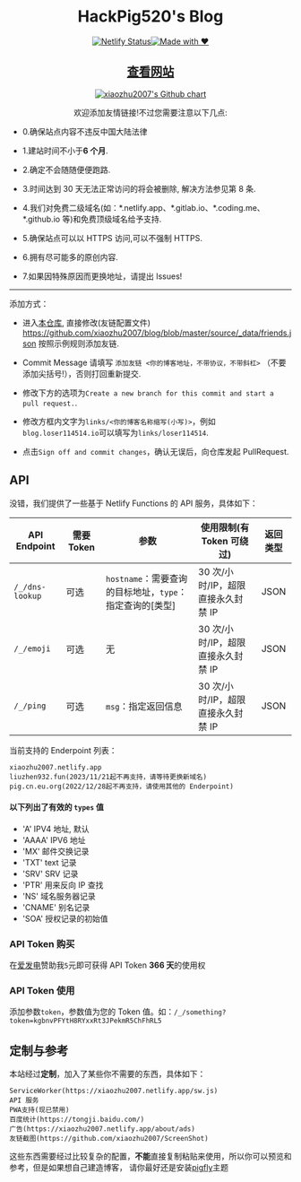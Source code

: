 <div align="center">
  <h1>HackPig520's Blog</h1>

[![Netlify Status](https://api.netlify.com/api/v1/badges/78c67981-3f26-4c95-bdc8-c311ed58fd1e/deploy-status)](https://app.netlify.com/sites/xiaozhu2007/deploys)[![Made with ❤](https://flat.badgen.net/badge/made%20with/%e2%9d%a4/ff69b4)](blog)

</div>

<h2 align="center"><a href="https://xiaozhu2007.netlify.app/friends/">查看网站</a></h2>
<p align="center">
  <a href="https://github.com/xiaozhu2007">
    <img src="https://ghchart.rshah.org/xiaozhu2007" alt="xiaozhu2007's Github chart" />
  </a>
</p>
<div align="center">欢迎添加友情链接!不过您需要注意以下几点:</div>
	
+ 0.确保站点内容不违反中国大陆法律

- 1.建站时间不小于**6 个月**.

- 2.确定不会随随便便跑路.

- 3.时间达到 30 天无法正常访问的将会被删除, 解决方法参见第 8 条.

- 4.我们对免费二级域名(如：\*.netlify.app、\*.gitlab.io、\*.coding.me、\*.github.io 等)和免费顶级域名给予支持.

- 5.确保站点可以以 HTTPS 访问,可以不强制 HTTPS.

- 6.拥有尽可能多的原创内容.

- 7.如果因特殊原因而更换地址，请提出 Issues!

---

添加方式：

- 进入[本仓库][gh_blog], 直接修改(友链配置文件)
  <https://github.com/xiaozhu2007/blog/blob/master/source/_data/friends.json> 按照示例规则添加友链.

- Commit Message 请填写 `添加友链 <你的博客地址，不带协议，不带斜杠>` （不要添加尖括号!），否则打回重新提交.

- 修改下方的选项为`Create a new branch for this commit and start a pull request.`.

- 修改方框内文字为`links/<你的博客名称缩写(小写)>`，例如`blog.loser114514.io`可以填写为`links/loser114514`.

- 点击`Sign off and commit changes`，确认无误后，向仓库发起 PullRequest.

## API

没错，我们提供了一些基于 Netlify Functions 的 API 服务，具体如下：

| API Endpoint    | 需要 Token | 参数                                                     | 使用限制(有 Token 可绕过)          | 返回类型 |
| --------------- | ---------- | -------------------------------------------------------- | ---------------------------------- | :------: |
| `/_/dns-lookup` | 可选       | `hostname`：需要查询的目标地址，`type`：指定查询的[类型] | 30 次/小时/IP，超限直接永久封禁 IP |   JSON   |
| `/_/emoji`      | 可选       | 无                                                       | 30 次/小时/IP，超限直接永久封禁 IP |   JSON   |
| `/_/ping`       | 可选       | `msg`：指定返回信息                                      | 30 次/小时/IP，超限直接永久封禁 IP |   JSON   |

当前支持的 Enderpoint 列表：

```
xiaozhu2007.netlify.app
liuzhen932.fun(2023/11/21起不再支持，请等待更换新域名)
pig.cn.eu.org(2022/12/28起不再支持，请使用其他的 Enderpoint)
```

#### 以下列出了有效的 `types` 值

- 'A' IPV4 地址, 默认
- 'AAAA' IPV6 地址
- 'MX' 邮件交换记录
- 'TXT' text 记录
- 'SRV' SRV 记录
- 'PTR' 用来反向 IP 查找
- 'NS' 域名服务器记录
- 'CNAME' 别名记录
- 'SOA' 授权记录的初始值

### API Token 购买

在[爱发电][afdian]赞助我`5`元即可获得 API Token **366 天**的使用权

### API Token 使用

添加参数`token`，参数值为您的 Token 值。如：`/_/something?token=kgbnvPFYtH8RYxxRt3JPekmR5ChFhRL5`

## 定制与参考

本站经过**定制**，加入了某些你不需要的东西，具体如下：

```
ServiceWorker(https://xiaozhu2007.netlify.app/sw.js)
API 服务
PWA支持(现已禁用)
百度统计(https://tongji.baidu.com/)
广告(https://xiaozhu2007.netlify.app/about/ads)
友链截图(https://github.com/xiaozhu2007/ScreenShot)
```

这些东西需要经过比较复杂的配置，**不能**直接复制粘贴来使用，所以你可以预览和参考，但是如果想自己建造博客，
请你最好还是安装[pigfly](pigfly)主题

[blog]: https://xiaozhu2007.netlify.app/
[pigfly]: https://github.com/xiaozhu2007/hexo-theme-pigfly
[gh_blog]: https://github.com/xiaozhu2007/blog
[afdian]: https://afdian.net/order/create?plan_id=5931b3de017b11eca91752540025c377&product_type=0
